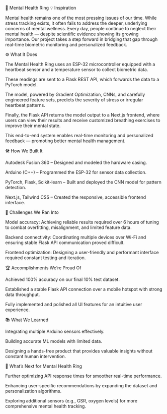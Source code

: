 🧠 Mental Health Ring
💡 Inspiration

Mental health remains one of the most pressing issues of our time. While stress tracking exists, it often fails to address the deeper, underlying concerns of mental wellness. Every day, people continue to neglect their mental health — despite scientific evidence showing its growing importance. Our project takes a step forward in bridging that gap through real-time biometric monitoring and personalized feedback.

⚙️ What It Does

The Mental Health Ring uses an ESP-32 microcontroller equipped with a heartbeat sensor and a temperature sensor to collect biometric data.

These readings are sent to a Flask REST API, which forwards the data to a PyTorch model.

The model, powered by Gradient Optimization, CNNs, and carefully engineered feature sets, predicts the severity of stress or irregular heartbeat patterns.

Finally, the Flask API returns the model output to a Next.js frontend, where users can view their results and receive customized breathing exercises to improve their mental state.

This end-to-end system enables real-time monitoring and personalized feedback — promoting better mental health management.

🛠️ How We Built It

Autodesk Fusion 360 – Designed and modeled the hardware casing.

Arduino (C++) – Programmed the ESP-32 for sensor data collection.

PyTorch, Flask, Scikit-learn – Built and deployed the CNN model for pattern detection.

Next.js, Tailwind CSS – Created the responsive, accessible frontend interface.

🚧 Challenges We Ran Into

Model accuracy: Achieving reliable results required over 6 hours of tuning to combat overfitting, misalignment, and limited feature data.

Backend connectivity: Coordinating multiple devices over Wi-Fi and ensuring stable Flask API communication proved difficult.

Frontend optimization: Designing a user-friendly and performant interface required constant testing and iteration.

🏆 Accomplishments We’re Proud Of

Achieved 100% accuracy on our final 10% test dataset.

Established a stable Flask API connection over a mobile hotspot with strong data throughput.

Fully implemented and polished all UI features for an intuitive user experience.

📚 What We Learned

Integrating multiple Arduino sensors effectively.

Building accurate ML models with limited data.

Designing a hands-free product that provides valuable insights without constant human intervention.

🚀 What’s Next for Mental Health Ring

Further optimizing API response times for smoother real-time performance.

Enhancing user-specific recommendations by expanding the dataset and personalization algorithms.

Exploring additional sensors (e.g., GSR, oxygen levels) for more comprehensive mental health tracking.
